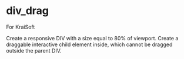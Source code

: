# div_drag

For KraiSoft

Create a responsive DIV with a size equal to 80% of viewport. Create a draggable interactive child element inside, which cannot be dragged outside the parent DIV.
